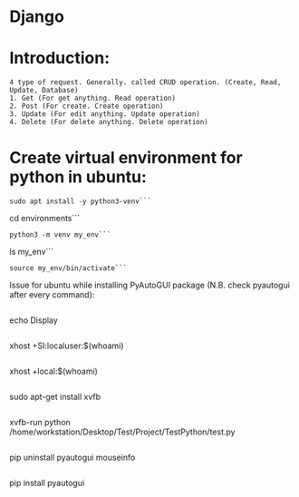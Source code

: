 # Django

# Introduction:
```
4 type of request. Generally. called CRUD operation. (Create, Read, Update, Database)
1. Get (For get anything. Read operation)
2. Post (For create. Create operation)
3. Update (For edit anything. Update operation)
4. Delete (For delete anything. Delete operation)
```

# Create virtual environment for python in ubuntu:

```
sudo apt install -y python3-venv```
```
cd environments```
```
python3 -m venv my_env```
```
ls my_env```
```
source my_env/bin/activate```
```
Issue for ubuntu while installing PyAutoGUI package (N.B. check pyautogui after every command):
```
```
echo Display
```
```
xhost +SI:localuser:$(whoami)      
```
```
xhost +local:$(whoami)
```
```
sudo apt-get install xvfb
```
```
xvfb-run python /home/workstation/Desktop/Test/Project/TestPython/test.py
```
```
pip uninstall pyautogui mouseinfo
```
```
pip install pyautogui
```

